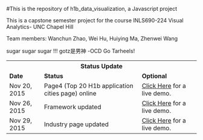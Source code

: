 #This is the repository of h1b_data_visualization, a Javascript project

This is a capstone semester project for the course INLS690-224 Visual Analytics- UNC Chapel Hill

Team members: Wanchun Zhao, Wei Hu, Huiying Ma, Zhenwei Wang

sugar sugar sugar !!! gotz是男神 -OCD Go Tarheels!

<table style="width:100%">
  <th colspan="3">Status Update</th>
  <tr><td><b>Date</b></td><td><b>Status</b></td><td><b>Optional</b></td></tr>
  <tr><td>Nov 20, 2015</td>
    <td>Page4 (Top 20 H1b application cities page) online</td>
    <td><a href="http://wangleibeckham.github.io/ResponsibleBarChartPiechartDemo/">Click Here</a> for a live demo.</td>
  </tr>
   </tr>
<tr><td>Nov 26, 2015</td>
    <td>Framework updated</td>
    <td><a href="http://Teamsugarsugarsugar.github.io/Deliverable/Theme/city.html">Click Here</a> for a live demo.</td>
  </tr>
<tr><td>Nov 29, 2015</td>
    <td>Industry page updated</td>
    <td><a href="http://Teamsugarsugarsugar.github.io/Deliverable/Theme/industry.html">Click Here</a> for a live demo.</td>
  </tr>
</table>
